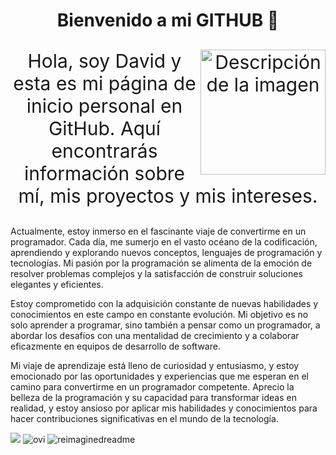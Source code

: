<h1 align="center">Bienvenido a mi GITHUB 👋</h1>
<p align="center" style="font-size:30;">
<img src="https://media.tenor.com/Pz3fTiQp2A8AAAAM/f1-formula1.gif" alt="Descripción de la imagen" width="200" align="right">
Hola, soy David y esta es mi página de inicio personal en GitHub. Aquí encontrarás información sobre mí, mis proyectos y mis intereses.

Actualmente, estoy inmerso en el fascinante viaje de convertirme en un programador. Cada día, me sumerjo en el vasto océano de la codificación, aprendiendo y explorando nuevos conceptos, lenguajes de programación y tecnologías. Mi pasión por la programación se alimenta de la emoción de resolver problemas complejos y la satisfacción de construir soluciones elegantes y eficientes.

Estoy comprometido con la adquisición constante de nuevas habilidades y conocimientos en este campo en constante evolución. Mi objetivo es no solo aprender a programar, sino también a pensar como un programador, a abordar los desafíos con una mentalidad de crecimiento y a colaborar eficazmente en equipos de desarrollo de software.

Mi viaje de aprendizaje está lleno de curiosidad y entusiasmo, y estoy emocionado por las oportunidades y experiencias que me esperan en el camino para convertirme en un programador competente. Aprecio la belleza de la programación y su capacidad para transformar ideas en realidad, y estoy ansioso por aplicar mis habilidades y conocimientos para hacer contribuciones significativas en el mundo de la tecnología.</p>
<img src="https://user-images.githubusercontent.com/73097560/115834477-dbab4500-a447-11eb-908a-139a6edaec5c.gif">
<img src="https://github-readme-stats.vercel.app/api/top-langs?username=davidborja731&show_icons=true&locale=en&layout=compact&theme=chartreuse-dark" alt="ovi" />
<img src="https://myreadme.vercel.app/api/embed/davidborja731?panels=userstatistics,toprepositories,toplanguages,commitgraph" alt="reimaginedreadme" />






<!--
**davidborja731/davidborja731** is a ✨ _special_ ✨ repository because its `README.md` (this file) appears on your GitHub profile.

Here are some ideas to get you started:

- 🔭 I’m currently working on ...
- 🌱 I’m currently learning ...
- 👯 I’m looking to collaborate on ...
- 🤔 I’m looking for help with ...
- 💬 Ask me about ...
- 📫 How to reach me: ...
- 😄 Pronouns: ...
- ⚡ Fun fact: ...
-->
